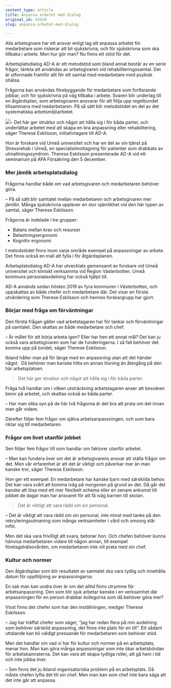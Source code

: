 ```yaml
---
content_type: article
title: Anpassa arbetet med dialog
original_id: 43410
slug: anpassa-arbetet-med-dialog

---
```


Alla arbetsgivare har ett ansvar enligt lag att anpassa arbetet för medarbetare som riskerar att bli sjukskrivna, och för sjukskrivna som ska tillbaka i arbete. Men hur gör man? Nu finns ett stöd för det.

Arbetsplatsdialog AD-A är ett metodstöd som bland annat består av en serie frågor, tänkta att användas av arbetsgivaren vid rehabiliteringssamtal. Det är utformade framför allt för ett samtal med medarbetare med psykisk ohälsa.  

Frågorna kan användas förebyggande för medarbetare som fortfarande jobbar, och för sjukskrivna på väg tillbaka i arbete. Svaren blir underlag till en åtgärdsplan, som arbetsgivaren ansvarar för att följa upp regelbundet tillsammans med medarbetaren. På så sätt blir metodstödet en del av det systematiska arbetsmiljöarbetet.  

[![](https://www.suntarbetsliv.se/wp-content/uploads/2019/12/200x220-therese-eskilsson.jpg)](https://www.suntarbetsliv.se/wp-content/uploads/2019/12/200x220-therese-eskilsson.jpg)– Det här ger struktur och något att hålla sig i för båda parter, och underlättar arbetet med att skapa en bra anpassning eller rehabilitering, säger Therese Eskilsson, initiativtagare till AD-A. 

Hon är forskare vid Umeå universitet och har en del av sin tjänst på Stressrehab i Umeå, en specialistmottagning för patienter som drabbats av utmattningssyndrom. Therese Eskilsson presenterade AD-A vid ett seminarium på AFA Försäkring den 5 december.  

### Mer jämlik arbetsplatsdialog

Frågorna handlar både om vad arbetsgivaren och medarbetaren behöver göra.  

– På så sätt blir samtalet mellan medarbetaren och arbetsgivaren mer jämlikt. Många sjukskrivna upplever en stor ojämlikhet vid den här typen av samtal, säger Therese Eskilsson.  

Frågorna är indelade i tre grupper: 

*   Balans mellan krav och resurser 
*   Belastningsergonomi  
*   Kognitiv ergonomi 

I metodstödet finns inom varje område exempel på anpassningar av arbete. Det finns också en mall att fylla i för åtgärdsplanen.  

Arbetsplatsdialog AD-A har utvecklats gemensamt av forskare vid Umeå universitet och kliniskt verksamma vid Region Västerbotten. Umeå kommuns personalavdelning har också hjälpt till.  

AD-A används sedan hösten 2019 av fyra kommuner i Västerbotten, och uppskattas av både chefer och medarbetare där. Det visar en första utvärdering som Therese Eskilsson och hennes forskargrupp har gjort.  

### Börjar med fråga om förväntningar

Den första frågan gäller vad arbetstagaren har för tankar och förväntningar på samtalet. Den skattas av både medarbetare och chef.  

– Är målet för att börja arbeta igen? Eller har hen ett annat mål? Det kan ju också vara arbetsgivaren som har de funderingarna. I så fall behöver det komma upp på bordet, säger Therese Eskilsson.  

Ibland håller man på för länge med en anpassning utan att det händer något.  Då behöver man kanske hitta en annan lösning än återgång på den här arbetsplatsen. 

> Det här ger struktur och något att hålla sig i för båda parter.

Fråga två handlar om i vilken utsträckning arbetstagaren anser att besvären beror på arbetet, och skattas också av båda parter.  

– Har man olika syn på de här två frågorna är det bra att prata om det innan man går vidare.  

Därefter följer fem frågor om själva arbetsanpassningen, och som bara riktar sig till medarbetaren. 

### Frågor om livet utanför jobbet

Sen följer fem frågor till som handlar om faktorer utanför arbetet.  

– Man kan fundera över om det är arbetsgivarens ansvar att ställa frågor om det. Men vår erfarenhet är att det är viktigt och påverkar mer än man kanske tror, säger Therese Eskilsson. 

Hon ger ett exempel: En medarbetare har kanske barn med särskilda behov. Det kan vara svårt att komma iväg på morgonen på grund av det. Då går det kanske att lösa med ett mer flexibelt schema eller en senare ankomst till jobbet de dagar man har ansvaret för att få iväg barnen till skolan.  

> Det är viktigt att vara rädd om sin personal.

– Det är viktigt att vara rädd om sin personal, inte minst med tanke på den rekryteringsutmaning som många verksamheter i vård och omsorg står inför.  

Men det ska vara frivilligt att svara, betonar hon. Och chefen behöver kunna hänvisa medarbetaren vidare till någon annan, till exempel företagshälsovården, om medarbetaren inte vill prata med sin chef.  

### Kultur och normer

Den åtgärdsplan som blir resultatet av samtalet ska vara tydlig och innehålla datum för uppföljning av anpassningarna.  

En sak man kan undra över är om det alltid finns utrymme för arbetsanpassning. Den som blir sjuk arbetar kanske i en verksamhet där anpassningen för en person drabbar kollegorna som då behöver göra mer?  

Visst finns det chefer som har den inställningen, medger Therese Eskilsson.  

– Jag har träffat chefer som säger, “jag har redan flera på min avdelning som behöver särskild anpassning, det finns inte plats för en till”. Ett sådant uttalande kan bli väldigt pressande för medarbetaren som behöver stöd.  

Men det handlar om vad vi har för kultur och normer på en arbetsplats, menar hon. Man kan göra många anpassningar som inte ökar arbetsbördan för arbetskamraterna. Det kan vara att skapa tydliga roller, att gå hem i tid och inte jobba över.  

– Sen finns det ju ibland organisatoriska problem på en arbetsplats. Då måste chefen lyfta det till sin chef. Men man kan som chef inte bara säga att det inte går att anpassa.

